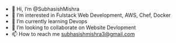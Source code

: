 - 👋 Hi, I’m @SubhasishMishra
- 👀 I’m interested in Fulstack Web Development, AWS, Chef, Docker
- 🌱 I’m currently learning Devops
- 💞️ I’m looking to collaborate on Website Devlopment
- 📫 How to reach me subhasishmishra3@gmail.com

<!---
SubhasishMishra/SubhasishMishra is a ✨ special ✨ repository because its `README.md` (this file) appears on your GitHub profile.
You can click the Preview link to take a look at your changes.
--->
